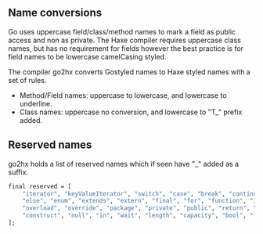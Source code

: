 ## Name conversions

Go uses uppercase field/class/method names to mark a field as public access and non as private.
The Haxe compiler requires uppercase class names, but has no requirement for fields however the best practice is for field names to be lowercase camelCasing styled.

The compiler go2hx converts Gostyled names to Haxe styled names with a set of rules.

* Method/Field names: uppercase to lowercase, and lowercase to underline.
* Class names: uppercase no conversion, and lowercase to "T_" prefix added.

## Reserved names

go2hx holds a list of reserved names which if seen have "_" added as a suffix.

```haxe
final reserved = [
	"iterator", "keyValueIterator", "switch", "case", "break", "continue", "default", "is", "abstract", "cast", "catch", "class", "do", "function", "dynamic",
	"else", "enum", "extends", "extern", "final", "for", "function", "if", "interface", "implements", "import", "in", "inline", "macro", "new", "operator",
	"overload", "override", "package", "private", "public", "return", "static", "this", "throw", "try", "typedef", "untyped", "using", "var", "while",
	"construct", "null", "in", "wait", "length", "capacity", "bool", "float", "int", "struct", "offsetof", "alignof",
];
```